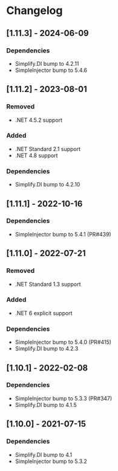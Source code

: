 # Changelog

## [1.11.3] - 2024-06-09

### Dependencies

- Simplify.DI bump to 4.2.11
- SimpleInjector bump to 5.4.6

## [1.11.2] - 2023-08-01

### Removed

- .NET 4.5.2 support

### Added

- .NET Standard 2.1 support
- .NET 4.8 support

### Dependencies

- Simplify.DI bump to 4.2.10

## [1.11.1] - 2022-10-16

### Dependencies

- SimpleInjector bump to 5.4.1 (PR#439)

## [1.11.0] - 2022-07-21

### Removed

- .NET Standard 1.3 support

### Added

- .NET 6 explicit support

### Dependencies

- SimpleInjector bump to 5.4.0 (PR#415)
- Simplify.DI bump to 4.2.3

## [1.10.1] - 2022-02-08

### Dependencies

- SimpleInjector bump to 5.3.3 (PR#347)
- Simplify.DI bump to 4.1.5

## [1.10.0] - 2021-07-15

### Dependencies

- Simplify.DI bump to 4.1
- SimpleInjector bump to 5.3.2
